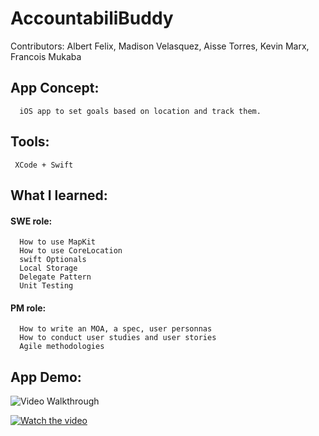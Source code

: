 # AccountabiliBuddy

Contributors: Albert Felix, Madison Velasquez, Aisse Torres, Kevin Marx, Francois Mukaba

## App Concept: 

      iOS app to set goals based on location and track them.

## Tools: 
     
     XCode + Swift

## What I learned: 
    
 #### SWE role:
      How to use MapKit
      How to use CoreLocation
      swift Optionals
      Local Storage
      Delegate Pattern
      Unit Testing
      
 #### PM role:   
      How to write an MOA, a spec, user personnas
      How to conduct user studies and user stories
      Agile methodologies
     
      
## App Demo:
<img src='https://i.imgur.com/vDP9X5V.gif' title='Video Walkthrough' width='' alt='Video Walkthrough' />

[![Watch the video](https://i.imgur.com/vKb2F1B.png)](https://youtu.be/vt5fpE0bzSY)

